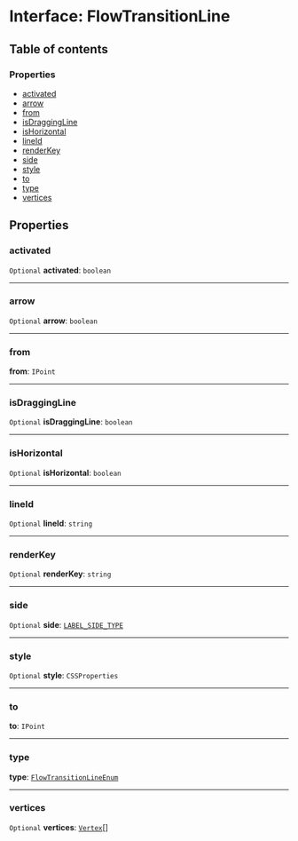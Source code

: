 # Interface: FlowTransitionLine

## Table of contents

### Properties

* [activated](/en/auto-docs/document/interfaces/FlowTransitionLine.md#activated)
* [arrow](/en/auto-docs/document/interfaces/FlowTransitionLine.md#arrow)
* [from](/en/auto-docs/document/interfaces/FlowTransitionLine.md#from)
* [isDraggingLine](/en/auto-docs/document/interfaces/FlowTransitionLine.md#isdraggingline)
* [isHorizontal](/en/auto-docs/document/interfaces/FlowTransitionLine.md#ishorizontal)
* [lineId](/en/auto-docs/document/interfaces/FlowTransitionLine.md#lineid)
* [renderKey](/en/auto-docs/document/interfaces/FlowTransitionLine.md#renderkey)
* [side](/en/auto-docs/document/interfaces/FlowTransitionLine.md#side)
* [style](/en/auto-docs/document/interfaces/FlowTransitionLine.md#style)
* [to](/en/auto-docs/document/interfaces/FlowTransitionLine.md#to)
* [type](/en/auto-docs/document/interfaces/FlowTransitionLine.md#type)
* [vertices](/en/auto-docs/document/interfaces/FlowTransitionLine.md#vertices)

## Properties

### activated

`Optional` **activated**: `boolean`

***

### arrow

`Optional` **arrow**: `boolean`

***

### from

**from**: `IPoint`

***

### isDraggingLine

`Optional` **isDraggingLine**: `boolean`

***

### isHorizontal

`Optional` **isHorizontal**: `boolean`

***

### lineId

`Optional` **lineId**: `string`

***

### renderKey

`Optional` **renderKey**: `string`

***

### side

`Optional` **side**: [`LABEL_SIDE_TYPE`](/en/auto-docs/document/enums/LABEL_SIDE_TYPE.md)

***

### style

`Optional` **style**: `CSSProperties`

***

### to

**to**: `IPoint`

***

### type

**type**: [`FlowTransitionLineEnum`](/en/auto-docs/document/enums/FlowTransitionLineEnum.md)

***

### vertices

`Optional` **vertices**: [`Vertex`](/en/auto-docs/document/interfaces/Vertex.md)\[]
